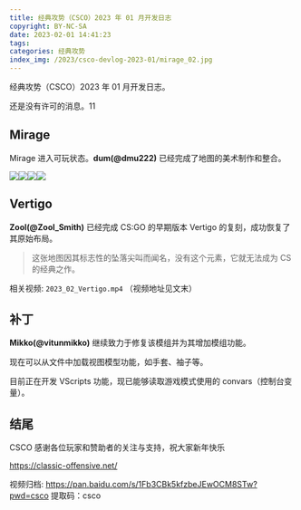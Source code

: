 ```yaml
---
title: 经典攻势（CSCO）2023 年 01 月开发日志
copyright: BY-NC-SA
date: 2023-02-01 14:41:23
tags:
categories: 经典攻势
index_img: /2023/csco-devlog-2023-01/mirage_02.jpg
---
```


经典攻势（CSCO）2023 年 01 月开发日志。

还是没有许可的消息。11

## Mirage

Mirage 进入可玩状态。**dum(@dmu222)** 已经完成了地图的美术制作和整合。

![](mirage_01.jpg)![](mirage_02.jpg)![](mirage_03.jpg)![](mirage_04.jpg)

## Vertigo

**Zool(@Zool_Smith)** 已经完成 CS:GO 的早期版本 Vertigo 的复刻，成功恢复了其原始布局。

> 这张地图因其标志性的坠落尖叫而闻名，没有这个元素，它就无法成为 CS 的经典之作。

相关视频: `2023_02_Vertigo.mp4` （视频地址见文末）

## 补丁

**Mikko(@vitunmikko)** 继续致力于修复该模组并为其增加模组功能。

现在可以从文件中加载视图模型功能，如手套、袖子等。

目前正在开发 VScripts 功能，现已能够读取游戏模式使用的 convars（控制台变量）。

## 结尾

CSCO 感谢各位玩家和赞助者的关注与支持，祝大家新年快乐

https://classic-offensive.net/

视频归档: https://pan.baidu.com/s/1Fb3CBk5kfzbeJEwOCM8STw?pwd=csco 提取码：csco
